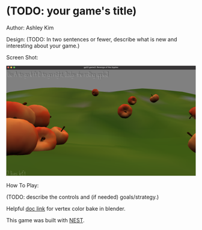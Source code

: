 # (TODO: your game's title)

Author: Ashley Kim

Design: (TODO: In two sentences or fewer, describe what is new and interesting about your game.)

Screen Shot:

![Screen Shot](screenshot.png)

How To Play:

(TODO: describe the controls and (if needed) goals/strategy.)


Helpful [doc link](https://victorkarp.com/how-to-bake-textures-to-vertex-colors-in-blender/) for vertex color bake in blender.

This game was built with [NEST](NEST.md).
